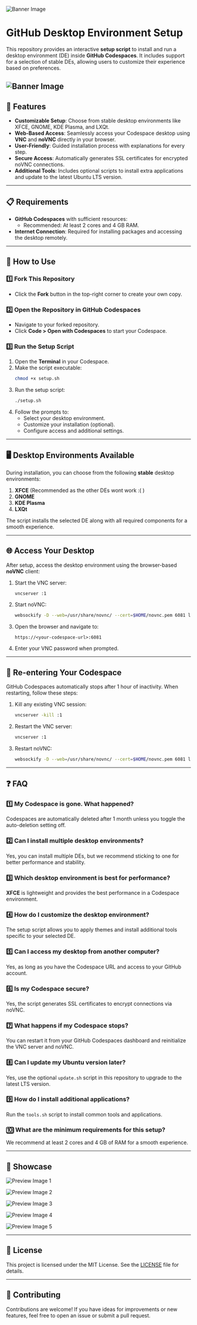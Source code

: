 ![Banner Image](./banner.png)

# GitHub Desktop Environment Setup

This repository provides an interactive **setup script** to install and run a desktop environment (DE) inside **GitHub Codespaces**. It includes support for a selection of stable DEs, allowing users to customize their experience based on preferences.

![Banner Image](./banner1.png)
---

## 🚀 Features

- **Customizable Setup**: Choose from stable desktop environments like XFCE, GNOME, KDE Plasma, and LXQt.
- **Web-Based Access**: Seamlessly access your Codespace desktop using **VNC** and **noVNC** directly in your browser.
- **User-Friendly**: Guided installation process with explanations for every step.
- **Secure Access**: Automatically generates SSL certificates for encrypted noVNC connections.
- **Additional Tools**: Includes optional scripts to install extra applications and update to the latest Ubuntu LTS version.

---

## 📋 Requirements

- **GitHub Codespaces** with sufficient resources:
  - Recommended: At least 2 cores and 4 GB RAM.
- **Internet Connection**: Required for installing packages and accessing the desktop remotely.

---

## 📂 How to Use

### 1️⃣ Fork This Repository
- Click the **Fork** button in the top-right corner to create your own copy.

### 2️⃣ Open the Repository in GitHub Codespaces
- Navigate to your forked repository.
- Click **Code > Open with Codespaces** to start your Codespace.

### 3️⃣ Run the Setup Script
1. Open the **Terminal** in your Codespace.
2. Make the script executable:
   ```bash
   chmod +x setup.sh
   ```
3. Run the setup script:
   ```bash
   ./setup.sh
   ```
4. Follow the prompts to:
   - Select your desktop environment.
   - Customize your installation (optional).
   - Configure access and additional settings.

---

## 🖥️ Desktop Environments Available

During installation, you can choose from the following **stable** desktop environments:

1. **XFCE** (Recommended as the other DEs wont work :( )
2. **GNOME**
3. **KDE Plasma**
4. **LXQt**

The script installs the selected DE along with all required components for a smooth experience.

---

## 🌐 Access Your Desktop

After setup, access the desktop environment using the browser-based **noVNC** client:

1. Start the VNC server:
   ```bash
   vncserver :1
   ```
2. Start noVNC:
   ```bash
   websockify -D --web=/usr/share/novnc/ --cert=$HOME/novnc.pem 6081 localhost:5901
   ```
3. Open the browser and navigate to:
   ```
   https://<your-codespace-url>:6081
   ```
4. Enter your VNC password when prompted.

---

## 🔄 Re-entering Your Codespace

GitHub Codespaces automatically stops after 1 hour of inactivity. When restarting, follow these steps:

1. Kill any existing VNC session:
   ```bash
   vncserver -kill :1
   ```
2. Restart the VNC server:
   ```bash
   vncserver :1
   ```
3. Restart noVNC:
   ```bash
   websockify -D --web=/usr/share/novnc/ --cert=$HOME/novnc.pem 6081 localhost:5901
   ```

---

## ❓ FAQ

### 1️⃣ My Codespace is gone. What happened?
Codespaces are automatically deleted after 1 month unless you toggle the auto-deletion setting off.

### 2️⃣ Can I install multiple desktop environments?
Yes, you can install multiple DEs, but we recommend sticking to one for better performance and stability.

### 3️⃣ Which desktop environment is best for performance?
**XFCE** is lightweight and provides the best performance in a Codespace environment.

### 4️⃣ How do I customize the desktop environment?
The setup script allows you to apply themes and install additional tools specific to your selected DE.

### 5️⃣ Can I access my desktop from another computer?
Yes, as long as you have the Codespace URL and access to your GitHub account.

### 6️⃣ Is my Codespace secure?
Yes, the script generates SSL certificates to encrypt connections via noVNC.

### 7️⃣ What happens if my Codespace stops?
You can restart it from your GitHub Codespaces dashboard and reinitialize the VNC server and noVNC.

### 8️⃣ Can I update my Ubuntu version later?
Yes, use the optional `update.sh` script in this repository to upgrade to the latest LTS version.

### 9️⃣ How do I install additional applications?
Run the `tools.sh` script to install common tools and applications.

### 🔟 What are the minimum requirements for this setup?
We recommend at least 2 cores and 4 GB of RAM for a smooth experience.

---

## 🌟 Showcase 

![Preview Image 1](./preview1.png)

![Preview Image 2](./preview2.png)

![Preview Image 3](./preview3.png)

![Preview Image 4](./preview4.png)

![Preview Image 5](./preview5.png)

---

## 📖 License

This project is licensed under the MIT License. See the [LICENSE](LICENSE) file for details.

---

## 🤝 Contributing

Contributions are welcome! If you have ideas for improvements or new features, feel free to open an issue or submit a pull request.
